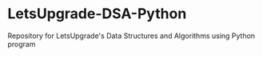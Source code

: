 # LetsUpgrade-DSA-Python
Repository for LetsUpgrade's Data Structures and Algorithms using Python program
